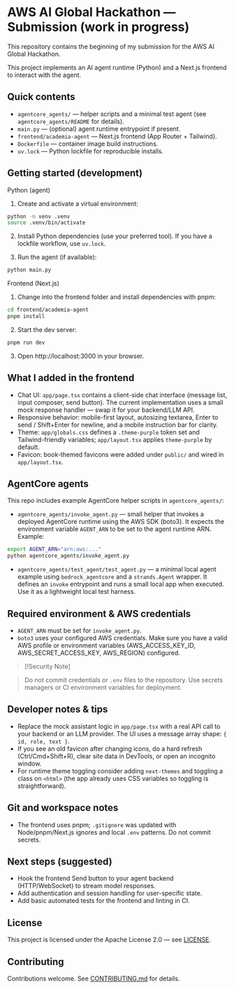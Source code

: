 # AWS AI Global Hackathon — Submission (work in progress)

This repository contains the beginning of my submission for the AWS AI Global Hackathon.

This project implements an AI agent runtime (Python) and a Next.js frontend to interact with the agent.

Quick contents
--------------
- `agentcore_agents/` — helper scripts and a minimal test agent (see `agentcore_agents/README` for details).
- `main.py` — (optional) agent runtime entrypoint if present.
- `frontend/academia-agent` — Next.js frontend (App Router + Tailwind).
- `Dockerfile` — container image build instructions.
- `uv.lock` — Python lockfile for reproducible installs.

Getting started (development)
-----------------------------
Python (agent)

1. Create and activate a virtual environment:

```bash
python -m venv .venv
source .venv/bin/activate
```

2. Install Python dependencies (use your preferred tool). If you have a lockfile workflow, use `uv.lock`.

3. Run the agent (if available):

```bash
python main.py
```

Frontend (Next.js)

1. Change into the frontend folder and install dependencies with pnpm:

```bash
cd frontend/academia-agent
pnpm install
```

2. Start the dev server:

```bash
pnpm run dev
```

3. Open http://localhost:3000 in your browser.

## What I added in the frontend

- Chat UI: `app/page.tsx` contains a client-side chat interface (message list, input composer, send button). The current implementation uses a small mock response handler — swap it for your backend/LLM API.
- Responsive behavior: mobile-first layout, autosizing textarea, Enter to send / Shift+Enter for newline, and a mobile instruction bar for clarity.
- Theme: `app/globals.css` defines a `.theme-purple` token set and Tailwind-friendly variables; `app/layout.tsx` applies `theme-purple` by default.
- Favicon: book-themed favicons were added under `public/` and wired in `app/layout.tsx`.

## AgentCore agents

This repo includes example AgentCore helper scripts in `agentcore_agents/`:

- `agentcore_agents/invoke_agent.py` — small helper that invokes a deployed AgentCore runtime using the AWS SDK (boto3). It expects the environment variable `AGENT_ARN` to be set to the agent runtime ARN. Example:

```bash
export AGENT_ARN="arn:aws:..."
python agentcore_agents/invoke_agent.py
```

- `agentcore_agents/test_agent/test_agent.py` — a minimal local agent example using `bedrock_agentcore` and a `strands.Agent` wrapper. It defines an `invoke` entrypoint and runs a small local app when executed. Use it as a lightweight local test harness.

## Required environment & AWS credentials

- `AGENT_ARN` must be set for `invoke_agent.py`.
- `boto3` uses your configured AWS credentials. Make sure you have a valid AWS profile or environment variables (AWS_ACCESS_KEY_ID, AWS_SECRET_ACCESS_KEY, AWS_REGION) configured.

> [!Security Note]

> Do not commit credentials or `.env` files to the repository. Use secrets managers or CI environment variables for deployment.

## Developer notes & tips

- Replace the mock assistant logic in `app/page.tsx` with a real API call to your backend or an LLM provider. The UI uses a message array shape: `{ id, role, text }`.
- If you see an old favicon after changing icons, do a hard refresh (Ctrl/Cmd+Shift+R), clear site data in DevTools, or open an incognito window.
- For runtime theme toggling consider adding `next-themes` and toggling a class on `<html>` (the app already uses CSS variables so toggling is straightforward).

## Git and workspace notes

- The frontend uses pnpm; `.gitignore` was updated with Node/pnpm/Next.js ignores and local `.env` patterns. Do not commit secrets.

## Next steps (suggested)

- Hook the frontend Send button to your agent backend (HTTP/WebSocket) to stream model responses.
- Add authentication and session handling for user-specific state.
- Add basic automated tests for the frontend and linting in CI.

## License

This project is licensed under the Apache License 2.0 — see [LICENSE](./LICENSE).

## Contributing

Contributions welcome. See [CONTRIBUTING.md](./CONTRIBUTING.md) for details.
